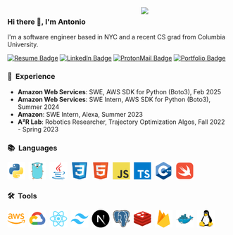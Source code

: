<img align="right" src="https://media2.giphy.com/media/v1.Y2lkPTc5MGI3NjExdnh0NzgxNmJjNDNzd2VrMHh3MGVqeGx6NjFqcmF4bWFhZTJ3cXlmbyZlcD12MV9pbnRlcm5hbF9naWZfYnlfaWQmY3Q9cw/wlwIxMVudTM7ixaiTd/giphy.webp" width="200">

### Hi there 👋, I'm Antonio 

I'm a software engineer based in NYC and a recent CS grad from Columbia University.

<a href="https://antoara.com/docs/resume.pdf"><img src="https://img.shields.io/badge/Resume-032585?style=for-the-badge&logo=googledocs&logoColor=white" alt="Resume Badge"></a>
<a href="https://www.linkedin.com/in/antonio-aranda1"><img src="https://img.shields.io/badge/LinkedIn-blue?style=for-the-badge&logo=linkedin&logoColor=white" alt="LinkedIn Badge"></a>
<a href="mailto:aranda-dev@proton.me"><img src="https://img.shields.io/badge/Email-8331f5?style=for-the-badge&logo=protonmail&logoColor=white" alt="ProtonMail Badge"></a>
<a href="https://antoara.com"><img src="https://img.shields.io/badge/Portfolio-100666?style=for-the-badge&logo=googlechrome&logoColor=white" alt="Portfolio Badge"></a>

### 🚀 &nbsp;Experience

- **Amazon Web Services**: SWE, AWS SDK for Python (Boto3), Feb 2025
- **Amazon Web Services**: SWE Intern, AWS SDK for Python (Boto3), Summer 2024
- **Amazon**: SWE Intern, Alexa, Summer 2023
- **A²R Lab**: Robotics Researcher, Trajectory Optimization Algos, Fall 2022 - Spring 2023

### 📚 &nbsp;Languages

<p>
<img src="https://github.com/devicons/devicon/blob/master/icons/python/python-original.svg" title="Python" alt="Python" width="40" height="40"/>&nbsp;
<img src="https://github.com/devicons/devicon/blob/master/icons/go/go-original.svg" title="Go" alt="Go" width="40" height="40"/>&nbsp;
<img src="https://github.com/devicons/devicon/blob/master/icons/java/java-original.svg" title="Java" alt="Java" width="40" height="40"/>&nbsp;
<img src="https://github.com/devicons/devicon/blob/master/icons/css3/css3-original.svg"  title="CSS3" alt="CSS" width="40" height="40"/>&nbsp;
<img src="https://github.com/devicons/devicon/blob/master/icons/html5/html5-original.svg" title="HTML5" alt="HTML" width="40" height="40"/>&nbsp;
<img src="https://github.com/devicons/devicon/blob/master/icons/javascript/javascript-original.svg" title="JavaScript" alt="JavaScript" width="40" height="40"/>&nbsp;
<img src="https://github.com/devicons/devicon/blob/master/icons/typescript/typescript-original.svg" title="TypeScript" alt="TypeScript" width="40" height="40"/>&nbsp;
<img src="https://github.com/devicons/devicon/blob/master/icons/cplusplus/cplusplus-original.svg" title="Cpp" alt="Cpp" width="40" height="40"/>&nbsp;
<img src="https://github.com/devicons/devicon/blob/master/icons/swift/swift-original.svg" title="Swift" alt="Swift" width="40" height="40"/>&nbsp;
</p>

### 🛠 &nbsp;Tools

<p>
<img src="https://github.com/devicons/devicon/blob/master/icons/amazonwebservices/amazonwebservices-plain-wordmark.svg" title="AWS" alt="AWS" width="40" height="40"/>&nbsp;
<img src="https://github.com/devicons/devicon/blob/master/icons/googlecloud/googlecloud-original.svg" title="GoogleCloud" alt="GoogleCloud" width="40" height="40"/>&nbsp;
<img src="https://github.com/devicons/devicon/blob/master/icons/react/react-original.svg" title="React" alt="React" width="40" height="40"/>&nbsp;
<img src="https://github.com/devicons/devicon/blob/master/icons/tailwindcss/tailwindcss-original.svg" title="Tailwindcss" alt="Tailwindcss" width="40" height="40"/>&nbsp;
<img src="https://github.com/devicons/devicon/blob/master/icons/nextjs/nextjs-original.svg" title="NextJS"  alt="NextJS" width="40" height="40"/>&nbsp;
<img src="https://github.com/devicons/devicon/blob/master/icons/postgresql/postgresql-original.svg" title="PostgreSQL"  alt="PostgreSQL" width="40" height="40"/>&nbsp;
<img src="https://github.com/devicons/devicon/blob/master/icons/redis/redis-original.svg" title="Redis" alt="Redis" width="40" height="40"/>&nbsp;
<img src="https://github.com/devicons/devicon/blob/master/icons/firebase/firebase-original.svg" title="Firebase" alt="Firebase" width="40" height="40"/>&nbsp;
<img src="https://github.com/devicons/devicon/blob/master/icons/docker/docker-original.svg" title="Docker" **alt="Docker" width="40" height="40"/>&nbsp;
<img src="https://github.com/devicons/devicon/blob/master/icons/linux/linux-original.svg" title="Linux" **alt="Linux" width="40" height="40"/>&nbsp;
</p>
